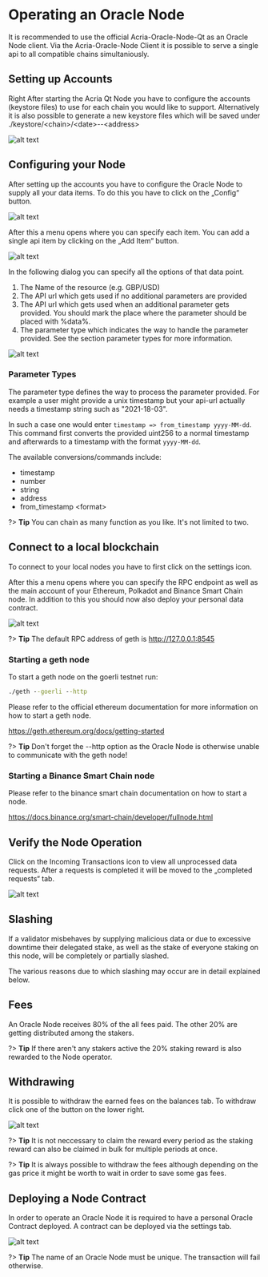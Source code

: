 # Operating an Oracle Node

It is recommended to use the official Acria-Oracle-Node-Qt as an Oracle Node client. Via the Acria-Oracle-Node Client it is possible to serve a single api to all compatible chains simultaniously.

## Setting up Accounts

Right After starting the Acria Qt Node you have to configure the accounts (keystore files) to use for each chain you would like to support. Alternatively it is also possible to generate a new keystore files which will be saved under ./keystore/&#60;chain&#62;/&#60;date&#62;--&#60;address&#62;

![alt text](/img/qt7.png)

## Configuring your Node

After setting up the accounts you have to configure the Oracle Node to supply all your data items. To do this you have to click on the „Config“ button.

![alt text](/img/qt1.png)

After this a menu opens where you can specify each item. You can add a single api item by clicking on the „Add Item“ button.

![alt text](/img/qt2.png ':size=50%x50%')

In the following dialog you can specify all the options of that data point.
1. The Name of the resource (e.g. GBP/USD)
2. The API url which gets used if no additional parameters are provided
3. The API url which gets used when an additional parameter gets provided. You should mark the place where the parameter should be placed with %data%.
4. The parameter type which indicates the way to handle the parameter provided. See the section parameter types for more information.

![alt text](/img/qt3.png ':size=50%x50%')

### Parameter Types

The parameter type defines the way to process the parameter provided. For example a user might provide a unix timestamp but your api-url actually needs a timestamp string such as "2021-18-03".

In such a case one would enter `timestamp => from_timestamp yyyy-MM-dd`. This command first converts the provided uint256 to a normal timestamp and afterwards to a timestamp with the format `yyyy-MM-dd`.

The available conversions/commands include:
- timestamp
- number
- string
- address
- from_timestamp \<format\>

?> **Tip** You can chain as many function as you like. It's not limited to two.

## Connect to a local blockchain

To connect to your local nodes you have to first click on the settings icon.

After this a menu opens where you can specify the RPC endpoint as well as the main account of your Ethereum, Polkadot and Binance Smart Chain node. In addition to this you should now also deploy your personal data contract.

![alt text](/img/qt4.png)

?> **Tip** The default RPC address of geth is http://127.0.0.1:8545

### Starting a geth node

To start a geth node on the goerli testnet run:

```cmd
./geth --goerli --http
```

Please refer to the official ethereum documentation for more information on how to start a geth node.

https://geth.ethereum.org/docs/getting-started

?> **Tip** Don't forget the --http option as the Oracle Node is otherwise unable to communicate with the geth node!

### Starting a Binance Smart Chain node

Please refer to the binance smart chain documentation on how to start a node.

https://docs.binance.org/smart-chain/developer/fullnode.html

## Verify the Node Operation

Click on the Incoming Transactions icon to view all unprocessed data requests. After a requests is completed it will be moved to the „completed requests“ tab.

![alt text](/img/qt5.png)

## Slashing

If a validator misbehaves by supplying malicious data or due to excessive downtime their delegated stake, as well as the stake of everyone staking on this node, will be completely or partially slashed.

The various reasons due to which slashing may occur are in detail explained below.

## Fees

An Oracle Node receives 80% of the all fees paid. The other 20% are getting distributed among the stakers.

?> **Tip** If there aren't any stakers active the 20% staking reward is also rewarded to the Node operator.

## Withdrawing

It is possible to withdraw the earned fees on the balances tab. To withdraw click one of the button on the lower right.

![alt text](/img/qt6.png)

?> **Tip** It is not neccessary to claim the reward every period as the staking reward can also be claimed in bulk for multiple periods at once.

?> **Tip** It is always possible to withdraw the fees although depending on the gas price it might be worth to wait in order to save some gas fees.

## Deploying a Node Contract

In order to operate an Oracle Node it is required to have a personal Oracle Contract deployed. A contract can be deployed via the settings tab.

![alt text](/img/qt8.png ':size=50%x50%')

?> **Tip** The name of an Oracle Node must be unique. The transaction will fail otherwise.